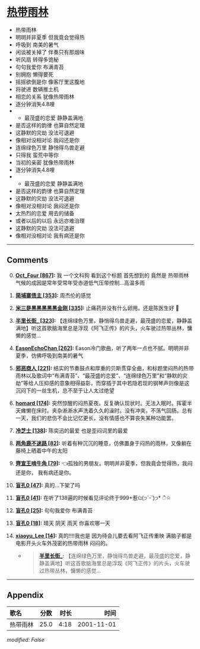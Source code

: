 # [热带雨林](https://music.163.com/song?id=67289)

* 热带雨林
* 明明并非夏季 但我竟会觉得热
* 呼吸到 南美的暑气
* 闲谈被关掉了 伴奏只有那烟味
* 听风扇 转得多诡秘
* 句句我爱你 布满青苔
* 别拥抱 懒得要死
* 摇摇欲倒是你 像客厅里这腹地
* 将驶进 数辆推土机
* 相恋的关系 犹像热带雨林
* 逐分钟消失4.8哩
* * 最茂盛的恋爱 静静盖满地
* 是否这样的韵律 也算自然定理
* 这静默的灾劫 没法可退避
* 像相对没相对论 我闷还是你
* 连绵绿色万里 静悄得鸟兽走避
* 只得我 蛮荒中等你
* 当初的亲密 犹像热带雨林
* 逐分钟消失4.8哩
* * 最茂盛的恋爱 静静盖满地
* 是否这样的韵律 也算自然定理
* 这静默的灾劫 没法可退避
* 像相对没相对论 我闷还是你
* 太热烈的恋爱 用去的储备
* 或者以后的以后 永远亦难治理
* 这静默的灾劫 没法可退避
* 像相对没相对论 我有病还是你


---

## Comments
0. **[Oct_Four \[867\]](https://music.163.com/#/user/home?id=77756617):** 我 一个文科狗 看到这个标题 首先想到的 竟然是 热带雨林气候的成因是常年受常年受赤道低气压带控制…高温多雨

1. **[简埔寨债主 \[353\]](https://music.163.com/#/user/home?id=6156013):** 周杰伦的感觉

2. **[米三是黑黑黑黑黑金刚 \[335\]](https://music.163.com/#/user/home?id=6781701):** 止痛药并没有什么卵用。还是陈医生好 🌙

3. **[半里长街_ \[323\]](https://music.163.com/#/user/home?id=34203295):** 【连绵绿色万里，静悄得鸟兽走避，最茂盛的恋爱，静静盖满地】听这首歌脑海里总是浮现《阿飞正传》的片头，火车驶过热带丛林，慵懒的感觉…

4. **[EasonEchoChan \[262\]](https://music.163.com/#/user/home?id=121872145):** Eason冷门歌曲，听了两年一点也不腻。明明并非夏季，仿佛呼吸到南美的暑气

5. **[邪恶商人 \[221\]](https://music.163.com/#/user/home?id=79193960):** 结实的节奏鼓点和厚重的贝斯贯穿全曲，和标题里闷热的热带雨林以及歌词中“布满青苔”、“最茂盛的恋爱”、“连绵绿色万里”和“静默的灾劫”等给人压抑感的意象相得益彰，而穿插于其中若隐若现的钢琴声则像是这沉闷下的一丝生机，总不至于让人太过绝望

6. **[homard \[174\]](https://music.163.com/#/user/home?id=1856146):** 突然惊醒的闷热夏夜。反复确认现状时。无法入眠时。挥霍半天瘫懒在床时。夹杂淅淅水声洗着久久的澡时。没有冲突，不荡气回肠。总有一天，我们的悲伤不会比记忆更长，没有情感也不算丧失某种功能罢。

7. **[冷芝士 \[138\]](https://music.163.com/#/user/home?id=43680596):** 陈奕迅的最爱 也是歪闷词里的最爱 

8. **[两角鹿不迷路 \[82\]](https://music.163.com/#/user/home?id=109107355):** 听着有种沉沉的睡意，仿佛置身于闷热的雨林，又像躺在藤椅上晒着中午的太阳

9. **[齊宣王啃牛角 \[79\]](https://music.163.com/#/user/home?id=2928531):** 👈孤独的男朋友。明明并非夏季，但我竟会觉得热，我闷还是你， 我有病还是你。

10. **[盲孔0 \[47\]](https://music.163.com/#/user/home?id=320351094):** 真的...下架了吗

11. **[盲孔0 \[41\]](https://music.163.com/#/user/home?id=320351094):** 在听了138遍的时候看见评论终于999+惹ଘ(੭ˊᵕˋ)੭* ੈ✩

12. **[盲孔0 \[25\]](https://music.163.com/#/user/home?id=320351094):** 句句我爱你 布满青苔

13. **[盲孔0 \[18\]](https://music.163.com/#/user/home?id=320351094):** 晴天 阴天 雨天 你喜欢哪一天

14. **[xiaoyu_Lee \[14\]](https://music.163.com/#/user/home?id=418438582):** 真的!!!!我也是 因为待会儿要去看阿飞正传重映 满脑子都是电影开头火车外茂密的热带雨林  闷闷的。
	* > **[半里长街_](https://music.163.com/#/user/home?id=34203295):** 【连绵绿色万里，静悄得鸟兽走避，最茂盛的恋爱，静静盖满地】听这首歌脑海里总是浮现《阿飞正传》的片头，火车驶过热带丛林，慵懒的感觉…



---

## Appendix

|歌名|分数|时长|时间|
|:---|:---:|---:|---:|
|热带雨林|25.0|4:18|2001-11-01

*modified: False*